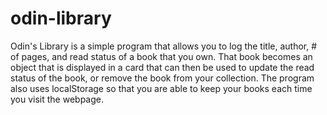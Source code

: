 # odin-library
Odin's Library is a simple program that allows you to log the title, author, # of pages, and read status of a book that you own. That book becomes an object that is displayed in a card that can then be used to update the read status of the book, or remove the book from your collection.
The program also uses localStorage so that you are able to keep your books each time you visit the webpage. 
